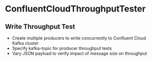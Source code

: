 # ConfluentCloudThroughputTester

## Write Throughput Test
* Create multiple producers to write concurrently to Confluent Cloud Kafka cluster
* Specify kafka-topic for producer throughput tests
* Vary JSON payload to verify impact of message size on throughput
